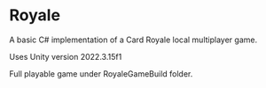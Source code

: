 # Royale
A basic C# implementation of a Card Royale local multiplayer game.

Uses Unity version 2022.3.15f1


Full playable game under RoyaleGameBuild folder.

